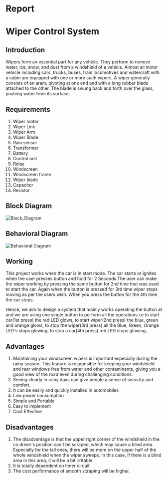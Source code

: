 # Report

# Wiper Control System

## Introduction
Wipers form an essential part for any vehicle. They perform to remove water, ice, snow, and dust from a windshield of a vehicle. Almost all motor vehicle including cars, trucks, buses, train locomotives and watercraft with a cabin are equipped with one or more such wipers. A wiper generally consists of an aram, pivoting at one end and with a long rubber blade attached to the other. The blade is swung back and forth over the glass, pushing water from its surface.

## Requirements
1. Wiper motor
2. Wiper Link
3. Wiper Arm
4. Wiper Blade
5. Rain sensor
6. Transformer
7. Battery
8. Control unit
9. Relay
10. Windscreen
11. Windscreen frame
12. Wiper blade
13. Capacitor
14. Resistor



## Block Diagram
![Block_Diagram](https://user-images.githubusercontent.com/101628611/168137782-90db0239-401f-4ffb-b608-560ba82e918f.jpeg)


## Behavioral Diagram
![Behavioral Diagram](https://user-images.githubusercontent.com/101628611/168156797-e39b8a3c-0d55-43d5-8296-0413baff5216.jpeg)
## Working

This project works when the car is in start mode. The car starts or ignites when the user presses button and hold for 2 Seconds.The user can make the wiper working by pressing the same button for 2nd time that was used to start the car. Again when the button is pressed for 3rd time wiper stops moving as per the users wish. When you press the button for the 4th time the car stops.

 Hence, we aim to design a system that mainly works operating the button at and we are using one single button to perform all the operations i.e to start car(1st press) the red LED glows, to start wiper(2nd press) the blue, green and orange glows, to stop the wiper(3rd press) all the Blue, Green, Orange LED's stops glowing, to stop a car(4th press) red LED stops glowing.
 ## Advantages
1.  Maintaining your windscreen wipers is important especially during the rainy season. This feature is responsible for keeping your windshield and rear windows free from water and other contaminants, giving you a good view of the road even during challenging conditions. 
2. Seeing clearly in rainy days can give people a sense of security and comfort.
3. It can be easily and quickly installed in automobiles
4. Low power consumption
5. Simple and Portable
6. Easy to implement
7. Cost Effective

 ## Disadvantages
 1. The disadvantage is that the upper right corner of the windshield in the co driver's position can't be scraped, which may cause a blind area. Especially for the tall ones, there will be more on the upper half of the whole windshield when the wiper sweeps. In this case, if there is a blind area in this area, it will be a bit irritable.
 2. It is totally dependent on timer circuit
 3. The cost performance of smooth scraping will be higher.
